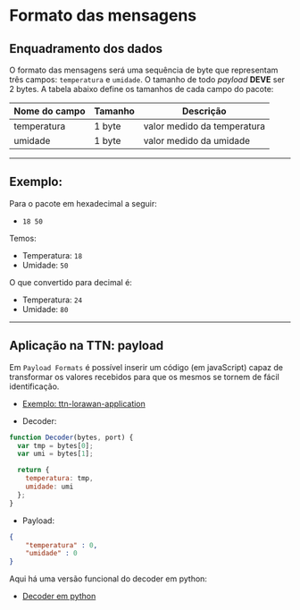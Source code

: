 # Formato das mensagens

## Enquadramento dos dados

O formato das mensagens será uma sequência de byte que representam três campos: `temperatura` e `umidade`. O tamanho de todo *payload* **DEVE** ser 2 bytes. A tabela abaixo define os tamanhos de cada campo do pacote:

|Nome do campo| Tamanho |Descrição|
|-|-|-|
|temperatura|1 byte|valor medido da temperatura|
|umidade|1 byte|valor medido da umidade|

---

## Exemplo:

Para o pacote em hexadecimal a seguir:

- `18 50`

Temos:

- Temperatura: `18`
- Umidade: `50`

O que convertido para decimal é:

- Temperatura: `24`
- Umidade: `80`

----

## Aplicação na TTN: payload

Em `Payload Formats` é possível inserir um código (em javaScript) capaz de transformar os valores recebidos para que os mesmos se tornem de fácil identificação.

- [Exemplo: ttn-lorawan-application](https://github.com/mftutui/ttn-lorawan-application#aplica%C3%A7%C3%A3o-payload)

- Decoder:

```js
function Decoder(bytes, port) {
  var tmp = bytes[0];
  var umi = bytes[1];

  return {
    temperatura: tmp,
    umidade: umi
  };
}
```

- Payload:

```json
{
    "temperatura" : 0,
    "umidade" : 0
}
```

Aqui há uma versão funcional do decoder em python:
- [Decoder em python](teste_decoder.py)